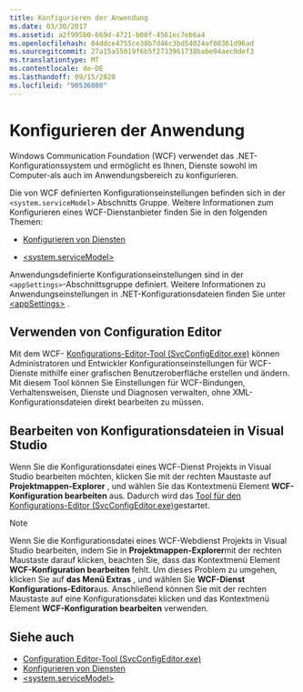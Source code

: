 ```yaml
---
title: Konfigurieren der Anwendung
ms.date: 03/30/2017
ms.assetid: a2f995b0-669d-4721-b00f-4561ec7eb6a4
ms.openlocfilehash: 04ddce4755ce30b7d46c3bd54024af08361d96ad
ms.sourcegitcommit: 27a15a55019f6b5f2733961738babe94aec0def3
ms.translationtype: MT
ms.contentlocale: de-DE
ms.lasthandoff: 09/15/2020
ms.locfileid: "90536080"
---
```

# <a name="configuring-your-application"></a>Konfigurieren der Anwendung
Windows Communication Foundation (WCF) verwendet das .NET-Konfigurationssystem und ermöglicht es Ihnen, Dienste sowohl im Computer-als auch im Anwendungsbereich zu konfigurieren.  
  
 Die von WCF definierten Konfigurationseinstellungen befinden sich in der `<system.serviceModel>` Abschnitts Gruppe. Weitere Informationen zum Konfigurieren eines WCF-Dienstanbieter finden Sie in den folgenden Themen:  
  
- [Konfigurieren von Diensten](../configuring-services.md)  
  
- [\<system.serviceModel>](../../configure-apps/file-schema/wcf/system-servicemodel.md)  
  
 Anwendungsdefinierte Konfigurationseinstellungen sind in der `<appSettings>`-Abschnittsgruppe definiert. Weitere Informationen zu Anwendungseinstellungen in .NET-Konfigurationsdateien finden Sie unter [\<appSettings>](/previous-versions/dotnet/netframework-4.0/ms228154(v=vs.100)) .  
  
## <a name="using-the-configuration-editor"></a>Verwenden von Configuration Editor  
 Mit dem WCF- [Konfigurations-Editor-Tool (SvcConfigEditor.exe)](../configuration-editor-tool-svcconfigeditor-exe.md) können Administratoren und Entwickler Konfigurationseinstellungen für WCF-Dienste mithilfe einer grafischen Benutzeroberfläche erstellen und ändern. Mit diesem Tool können Sie Einstellungen für WCF-Bindungen, Verhaltensweisen, Dienste und Diagnosen verwalten, ohne XML-Konfigurationsdateien direkt bearbeiten zu müssen.  
  
## <a name="editing-configuration-files-in-visual-studio"></a>Bearbeiten von Konfigurationsdateien in Visual Studio  
 Wenn Sie die Konfigurationsdatei eines WCF-Dienst Projekts in Visual Studio bearbeiten möchten, klicken Sie mit der rechten Maustaste auf **Projektmappen-Explorer** , und wählen Sie das Kontextmenü Element **WCF-Konfiguration bearbeiten** aus. Dadurch wird das [Tool für den Konfigurations-Editor (SvcConfigEditor.exe)](../configuration-editor-tool-svcconfigeditor-exe.md)gestartet.  
  
> [!NOTE]
> Wenn Sie die Konfigurationsdatei eines WCF-Webdienst Projekts in Visual Studio bearbeiten, indem Sie in **Projektmappen-Explorer**mit der rechten Maustaste darauf klicken, beachten Sie, dass das Kontextmenü Element **WCF-Konfiguration bearbeiten** fehlt. Um dieses Problem zu umgehen, klicken Sie auf **das Menü Extras** , und wählen Sie **WCF-Dienst Konfigurations-Editor**aus. Anschließend können Sie mit der rechten Maustaste auf eine Konfigurationsdatei klicken und das Kontextmenü Element **WCF-Konfiguration bearbeiten** verwenden.  
  
## <a name="see-also"></a>Siehe auch

- [Configuration Editor-Tool (SvcConfigEditor.exe)](../configuration-editor-tool-svcconfigeditor-exe.md)
- [Konfigurieren von Diensten](../configuring-services.md)
- [\<system.serviceModel>](../../configure-apps/file-schema/wcf/system-servicemodel.md)
